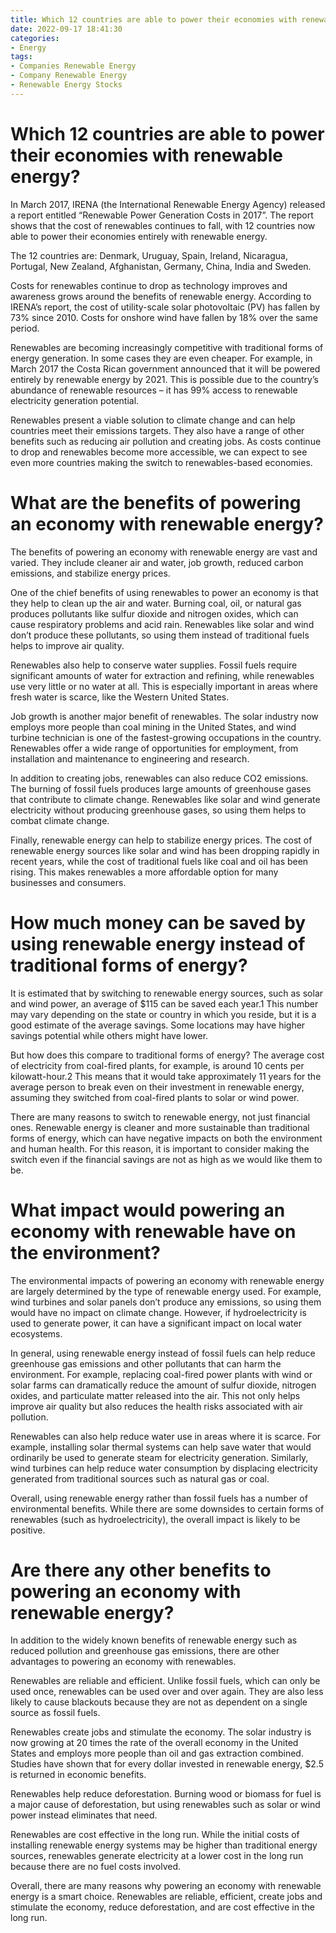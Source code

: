 ```yaml
---
title: Which 12 countries are able to power their economies with renewable energy 
date: 2022-09-17 18:41:30
categories:
- Energy
tags:
- Companies Renewable Energy
- Company Renewable Energy
- Renewable Energy Stocks
---
```



#  Which 12 countries are able to power their economies with renewable energy? 

In March 2017, IRENA (the International Renewable Energy Agency) released a report entitled “Renewable Power Generation Costs in 2017”. The report shows that the cost of renewables continues to fall, with 12 countries now able to power their economies entirely with renewable energy.

The 12 countries are: Denmark, Uruguay, Spain, Ireland, Nicaragua, Portugal, New Zealand, Afghanistan, Germany, China, India and Sweden.

Costs for renewables continue to drop as technology improves and awareness grows around the benefits of renewable energy. According to IRENA’s report, the cost of utility-scale solar photovoltaic (PV) has fallen by 73% since 2010. Costs for onshore wind have fallen by 18% over the same period.

Renewables are becoming increasingly competitive with traditional forms of energy generation. In some cases they are even cheaper. For example, in March 2017 the Costa Rican government announced that it will be powered entirely by renewable energy by 2021. This is possible due to the country’s abundance of renewable resources – it has 99% access to renewable electricity generation potential.

Renewables present a viable solution to climate change and can help countries meet their emissions targets. They also have a range of other benefits such as reducing air pollution and creating jobs. As costs continue to drop and renewables become more accessible, we can expect to see even more countries making the switch to renewables-based economies.

#  What are the benefits of powering an economy with renewable energy? 

The benefits of powering an economy with renewable energy are vast and varied. They include cleaner air and water, job growth, reduced carbon emissions, and stabilize energy prices.

One of the chief benefits of using renewables to power an economy is that they help to clean up the air and water. Burning coal, oil, or natural gas produces pollutants like sulfur dioxide and nitrogen oxides, which can cause respiratory problems and acid rain. Renewables like solar and wind don’t produce these pollutants, so using them instead of traditional fuels helps to improve air quality.

Renewables also help to conserve water supplies. Fossil fuels require significant amounts of water for extraction and refining, while renewables use very little or no water at all. This is especially important in areas where fresh water is scarce, like the Western United States.

Job growth is another major benefit of renewables. The solar industry now employs more people than coal mining in the United States, and wind turbine technician is one of the fastest-growing occupations in the country. Renewables offer a wide range of opportunities for employment, from installation and maintenance to engineering and research.

In addition to creating jobs, renewables can also reduce CO2 emissions. The burning of fossil fuels produces large amounts of greenhouse gases that contribute to climate change. Renewables like solar and wind generate electricity without producing greenhouse gases, so using them helps to combat climate change.

Finally, renewable energy can help to stabilize energy prices. The cost of renewable energy sources like solar and wind has been dropping rapidly in recent years, while the cost of traditional fuels like coal and oil has been rising. This makes renewables a more affordable option for many businesses and consumers.

#  How much money can be saved by using renewable energy instead of traditional forms of energy? 

It is estimated that by switching to renewable energy sources, such as solar and wind power, an average of $115 can be saved each year.1 This number may vary depending on the state or country in which you reside, but it is a good estimate of the average savings. Some locations may have higher savings potential while others might have lower.

But how does this compare to traditional forms of energy? The average cost of electricity from coal-fired plants, for example, is around 10 cents per kilowatt-hour.2 This means that it would take approximately 11 years for the average person to break even on their investment in renewable energy, assuming they switched from coal-fired plants to solar or wind power.

There are many reasons to switch to renewable energy, not just financial ones. Renewable energy is cleaner and more sustainable than traditional forms of energy, which can have negative impacts on both the environment and human health. For this reason, it is important to consider making the switch even if the financial savings are not as high as we would like them to be.

#  What impact would powering an economy with renewable have on the environment? 

The environmental impacts of powering an economy with renewable energy are largely determined by the type of renewable energy used. For example, wind turbines and solar panels don’t produce any emissions, so using them would have no impact on climate change. However, if hydroelectricity is used to generate power, it can have a significant impact on local water ecosystems.

In general, using renewable energy instead of fossil fuels can help reduce greenhouse gas emissions and other pollutants that can harm the environment. For example, replacing coal-fired power plants with wind or solar farms can dramatically reduce the amount of sulfur dioxide, nitrogen oxides, and particulate matter released into the air. This not only helps improve air quality but also reduces the health risks associated with air pollution.

Renewables can also help reduce water use in areas where it is scarce. For example, installing solar thermal systems can help save water that would ordinarily be used to generate steam for electricity generation. Similarly, wind turbines can help reduce water consumption by displacing electricity generated from traditional sources such as natural gas or coal.

Overall, using renewable energy rather than fossil fuels has a number of environmental benefits. While there are some downsides to certain forms of renewables (such as hydroelectricity), the overall impact is likely to be positive.

#  Are there any other benefits to powering an economy with renewable energy?

In addition to the widely known benefits of renewable energy such as reduced pollution and greenhouse gas emissions, there are other advantages to powering an economy with renewables. 

Renewables are reliable and efficient. Unlike fossil fuels, which can only be used once, renewables can be used over and over again. They are also less likely to cause blackouts because they are not as dependent on a single source as fossil fuels.

Renewables create jobs and stimulate the economy. The solar industry is now growing at 20 times the rate of the overall economy in the United States and employs more people than oil and gas extraction combined. Studies have shown that for every dollar invested in renewable energy, $2.5 is returned in economic benefits.

Renewables help reduce deforestation. Burning wood or biomass for fuel is a major cause of deforestation, but using renewables such as solar or wind power instead eliminates that need.

Renewables are cost effective in the long run. While the initial costs of installing renewable energy systems may be higher than traditional energy sources, renewables generate electricity at a lower cost in the long run because there are no fuel costs involved.

Overall, there are many reasons why powering an economy with renewable energy is a smart choice. Renewables are reliable, efficient, create jobs and stimulate the economy, reduce deforestation, and are cost effective in the long run.